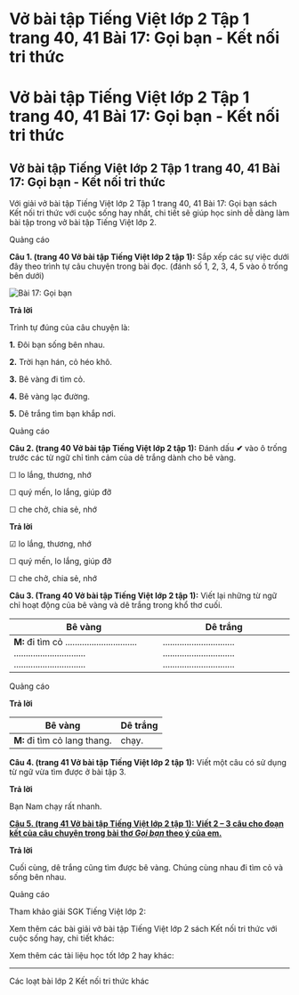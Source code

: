 # Vở bài tập Tiếng Việt lớp 2 Tập 1 trang 40, 41 Bài 17: Gọi bạn - Kết nối tri thức

# Vở bài tập Tiếng Việt lớp 2 Tập 1 trang 40, 41 Bài 17: Gọi bạn - Kết nối tri thức

## Vở bài tập Tiếng Việt lớp 2 Tập 1 trang 40, 41 Bài 17: Gọi bạn - Kết nối tri thức

Với giải vở bài tập Tiếng Việt lớp 2 Tập 1 trang 40, 41 Bài 17: Gọi bạn sách Kết nối tri thức với cuộc sống hay nhất, chi tiết sẽ giúp học sinh dễ dàng làm bài tập trong vở bài tập Tiếng Việt lớp 2.

Quảng cáo

**Câu 1. (trang 40 Vở bài tập Tiếng Việt lớp 2 tập 1):** Sắp xếp các sự việc dưới đây theo trình tự câu chuyện trong bài đọc. (đánh số 1, 2, 3, 4, 5 vào ô trống bên dưới)

![Bài 17: Gọi bạn](https://vietjack.com/vbt-tieng-viet-2-kn/images/bai-17-goi-ban-34310.png)

**Trả lời**

Trình tự đúng của câu chuyện là:

**1.** Đôi bạn sống bên nhau.

**2.** Trời hạn hán, cỏ héo khô.

**3.** Bê vàng đi tìm cỏ.

**4.** Bê vàng lạc đường.

**5.** Dê trắng tìm bạn khắp nơi.

Quảng cáo

**Câu 2. (trang 40 Vở bài tập Tiếng Việt lớp 2 tập 1):** Đánh dấu **✔** vào ô trống trước các từ ngữ chỉ tình cảm của dê trắng dành cho bê vàng.

☐ lo lắng, thương, nhớ

☐ quý mến, lo lắng, giúp đỡ

☐ che chở, chia sẻ, nhớ

**Trả lời**

☑ lo lắng, thương, nhớ

☐ quý mến, lo lắng, giúp đỡ

☐ che chở, chia sẻ, nhớ

**Câu 3. (Trang 40 Vở bài tập Tiếng Việt lớp 2 tập 1):** Viết lại những từ ngữ chỉ hoạt động của bê vàng và dê trắng trong khổ thơ cuối.

**Bê vàng** | **Dê trắng**  
---|---  
**M:** đi tìm cỏ .............................. .............................. .............................. |  .............................. .............................. ..............................  
  
Quảng cáo

**Trả lời**

**Bê vàng** | **Dê trắng**  
---|---  
**M:** đi tìm cỏ lang thang. |  chạy.  
  
**Câu 4. (trang 41 Vở bài tập Tiếng Việt lớp 2 tập 1):** Viết một câu có sử dụng từ ngữ vừa tìm được ở bài tập 3.

**Trả lời**

Bạn Nam chạy rất nhanh.

[**Câu 5. (trang 41 Vở bài tập Tiếng Việt lớp 2 tập 1): Viết 2 – 3 câu cho đoạn kết của câu chuyện trong bài thơ _Gọi bạn_ theo ý của em.**](https://vietjack.com/vbt-tieng-viet-2-kn/viet-2-3-cau-cho-doan-ket-cua-cau-chuyen-trong-bai-tho-goi-ban-theo-y-cua-em-vm.jsp)

**Trả lời**

Cuối cùng, dê trắng cũng tìm được bê vàng. Chúng cùng nhau đi tìm cỏ và sống bên nhau.

Quảng cáo

Tham khảo giải SGK Tiếng Việt lớp 2:

Xem thêm các bài giải vở bài tập Tiếng Việt lớp 2 sách Kết nối tri thức với cuộc sống hay, chi tiết khác:

Xem thêm các tài liệu học tốt lớp 2 hay khác:

* * *

Các loạt bài lớp 2 Kết nối tri thức khác

